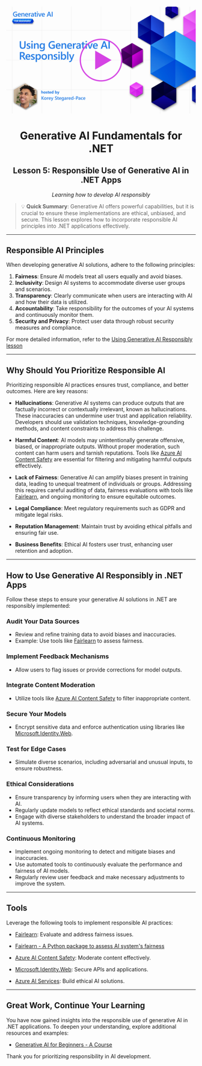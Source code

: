 ![lesson banner](./images/03-lesson-banner.png)

<div align="center">
    <h1>Generative AI Fundamentals for .NET</h1>
    <h2>Lesson 5: Responsible Use of Generative AI in .NET Apps</h2>
    <p><em>Learning how to develop AI responsibly</em></p>
</div>

> 💡 **Quick Summary**: Generative AI offers powerful capabilities, but it is crucial to ensure these implementations are ethical, unbiased, and secure. This lesson explores how to incorporate responsible AI principles into .NET applications effectively.


---

## Responsible AI Principles

When developing generative AI solutions, adhere to the following principles:

1. **Fairness**: Ensure AI models treat all users equally and avoid biases.
2. **Inclusivity**: Design AI systems to accommodate diverse user groups and scenarios.
3. **Transparency**: Clearly communicate when users are interacting with AI and how their data is utilized.
4. **Accountability**: Take responsibility for the outcomes of your AI systems and continuously monitor them.
5. **Security and Privacy**: Protect user data through robust security measures and compliance.

For more detailed information, refer to the [Using Generative AI Responsibly lesson](https://github.com/microsoft/generative-ai-for-beginners/tree/main/03-using-generative-ai-responsibly)

---

## Why Should You Prioritize Responsible AI

Prioritizing responsible AI practices ensures trust, compliance, and better outcomes. Here are key reasons:

- **Hallucinations**: Generative AI systems can produce outputs that are factually incorrect or contextually irrelevant, known as hallucinations. These inaccuracies can undermine user trust and application reliability. Developers should use validation techniques, knowledge-grounding methods, and content constraints to address this challenge.

- **Harmful Content**: AI models may unintentionally generate offensive, biased, or inappropriate outputs. Without proper moderation, such content can harm users and tarnish reputations. Tools like [Azure AI Content Safety](https://azure.microsoft.com/products/ai-services/ai-content-safety/) are essential for filtering and mitigating harmful outputs effectively.

- **Lack of Fairness**: Generative AI can amplify biases present in training data, leading to unequal treatment of individuals or groups. Addressing this requires careful auditing of data, fairness evaluations with tools like [Fairlearn](https://fairlearn.org/), and ongoing monitoring to ensure equitable outcomes.

- **Legal Compliance**: Meet regulatory requirements such as GDPR and mitigate legal risks.

- **Reputation Management**: Maintain trust by avoiding ethical pitfalls and ensuring fair use.

- **Business Benefits**: Ethical AI fosters user trust, enhancing user retention and adoption.

---

## How to Use Generative AI Responsibly in .NET Apps

Follow these steps to ensure your generative AI solutions in .NET are responsibly implemented:

### Audit Your Data Sources

- Review and refine training data to avoid biases and inaccuracies.
- Example: Use tools like [Fairlearn](https://fairlearn.org/) to assess fairness.

### Implement Feedback Mechanisms

- Allow users to flag issues or provide corrections for model outputs.

### Integrate Content Moderation

- Utilize tools like [Azure AI Content Safety](https://azure.microsoft.com/products/ai-services/ai-content-safety/) to filter inappropriate content.

### Secure Your Models

- Encrypt sensitive data and enforce authentication using libraries like [Microsoft.Identity.Web](https://github.com/AzureAD/microsoft-identity-web).

### Test for Edge Cases

- Simulate diverse scenarios, including adversarial and unusual inputs, to ensure robustness.

### Ethical Considerations

- Ensure transparency by informing users when they are interacting with AI.
- Regularly update models to reflect ethical standards and societal norms.
- Engage with diverse stakeholders to understand the broader impact of AI systems.

### Continuous Monitoring

- Implement ongoing monitoring to detect and mitigate biases and inaccuracies.
- Use automated tools to continuously evaluate the performance and fairness of AI models.
- Regularly review user feedback and make necessary adjustments to improve the system.

---

## Tools

Leverage the following tools to implement responsible AI practices:

- [Fairlearn](https://fairlearn.org/): Evaluate and address fairness issues.

- [Fairlearn - A Python package to assess AI system's fairness](https://techcommunity.microsoft.com/blog/educatordeveloperblog/fairlearn---a-python-package-to-assess-ai-systems-fairness/1402950)

- [Azure AI Content Safety](https://azure.microsoft.com/products/ai-services/ai-content-safety/): Moderate content effectively.

- [Microsoft.Identity.Web](https://github.com/AzureAD/microsoft-identity-web): Secure APIs and applications.

- [Azure AI Services](https://azure.microsoft.com/products/cognitive-services/): Build ethical AI solutions.

---

## Great Work, Continue Your Learning

You have now gained insights into the responsible use of generative AI in .NET applications. To deepen your understanding, explore additional resources and examples:

- [Generative AI for Beginners - A Course](https://github.com/microsoft/generative-ai-for-beginners/tree/main/03-using-generative-ai-responsibly)

Thank you for prioritizing responsibility in AI development.
